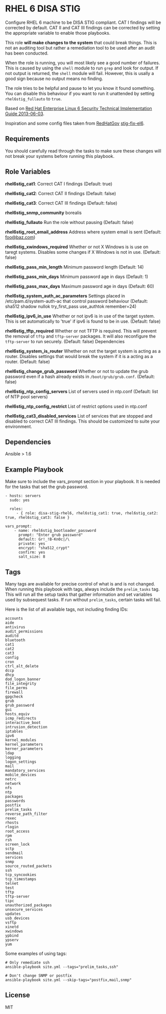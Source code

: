 RHEL 6 DISA STIG
================

Configure RHEL 6 machine to be DISA STIG compliant. CAT I findings will be corrected by default. CAT II and CAT III findings can be corrected by setting the appropriate variable to enable those playbooks.

This role **will make changes to the system** that could break things. This is not an auditing tool but rather a remediation tool to be used after an audit has been conducted.

When the role is running, you will most likely see a good number of failures. This is caused by using the `shell` module to run `grep` and look for output. If not output is returned, the `shell` module will fail. However, this is usally a good sign because no output means no finding.

The role tries to be helpful and pause to let you know it found something. You can disable this behaviour if you want to run it unattended by setting `rhel6stig_fullauto` to `true`.

Based on [Red Hat Enterprise Linux 6 Security Technical Implementation Guide 2013-06-03](http://www.stigviewer.com/stig/red_hat_enterprise_linux_6/).

Inspiration and some config files taken from [RedHatGov](https://github.com/RedHatGov) [stig-fix-el6](https://github.com/RedHatGov/stig-fix-el6).

Requirements
------------

You should carefully read through the tasks to make sure these changes will not break your systems before running this playbook.

Role Variables
--------------

**rhel6stig_cat1**:           Correct CAT I findings (Default: true)

**rhel6stig_cat2**:           Correct CAT II findings (Default: false)

**rhel6stig_cat3**:           Correct CAT III findings (Default: false)

**rhel6stig_snmp_community**  borealis

**rhel6stig_fullauto**                   Run the role without pausing (Default: false)

**rhel6stig_root_email_address**          Address where system email is sent (Default: foo@baz.com)

**rhel6stig_xwindows_required**           Whether or not X Windows is is use on taregt systems. Disables some changes if X Windows is not in use. (Default: false)

**rhel6stig_pass_min_length**             Minimum password length (Default: 14)

**rhel6stig_pass_min_days**               Minimum password age in days (Default: 1)

**rhel6stig_pass_max_days**               Maximum password age in days (Default: 60)

**rhel6stig_system_auth_ac_parameters** Settings placed in /etc/pam.d/system-auth-ac that control password behaviour (Default: sha512 shadow nullok try_first_pass use_authtok remember=24)


**rhel6stig_ipv6_in_use**       Whether or not ipv6 is in use of the target system. This is set automatically to 'true' if ipv6 is found to be in use. (Default: false)

**rhel6stig_tftp_required**  Whether or not TFTP is required. This will prevent the removal of `tftp` and `tftp-server` packages. It will also  reconfigure the `tftp-server` to run securely. (Default: false)
Dependencies

**rhel6stig_system_is_router** Whether on not the target system is acting as a router. Disables settings that would break the system if it is a acting as a router. (Default: false)

**rhel6stig_change_grub_password** Whether or not to update the grub password even if a hash already exists in `/boot/grub/grub.conf`. (Default: false)

**rhel6stig_ntp_config_servers** List of servers used in ntp.conf (Default: list of NTP pool servers)

**rhel6stig_ntp_config_restrict** List of restrict options used in ntp.conf

**rhel6stig_cat3_disabled_services** List of services that are stopped and disabled to correct CAT III findings. This should be customized to suite your environment.

Dependencies
------------

Ansible > 1.6

Example Playbook
-------------------------

Make sure to include the vars_prompt section in your playbook. It is needed for the tasks that set the grub password.

    - hosts: servers
      sudo: yes

      roles:
         - { role: disa-stig-rhel6, rhel6stig_cat1: true, rhel6stig_cat2: true, rhel6stig_cat3: false }

    vars_prompt:
        - name: rhel6stig_bootloader_password
          prompt: "Enter grub password"
          default: Gr!_!B-Kn0c|/\
          private: yes
          encrypt: "sha512_crypt"
          confirm: yes
          salt_size: 8

Tags
----
Many tags are available for precise control of what is and is not changed. When running this playbook with tags, always include the `prelim_tasks` tag. This will run all the setup tasks that gather information and set variables used by subsequest tasks. If run without `prelim_tasks`, certain tasks will fail.

Here is the list of all available tags, not including finding IDs:

    accounts
    aide
    antivirus
    audit_permissions
    auditd
    bluetooth
    cat1
    cat2
    cat3
    config
    cron
    ctrl_alt_delete
    dccp
    dhcp
    dod_logon_banner
    file_integrity
    file_perms
    firewall
    gpgcheck
    grub
    grub_password
    gui
    hosts_equiv
    icmp_redirects
    interactive_boot
    intrusion_detection
    iptables
    ipv6
    kernel_modules
    kernel_parameters
    kerner_parameters
    ldap
    logging
    logon_settings
    mail
    mandatory_services
    mobile_devices
    netrc
    network
    nfs
    ntp
    packages
    passwords
    postfix
    prelim_tasks
    reverse_path_filter
    rexec
    rhosts
    rlogin
    root_access
    rpm
    rsh
    screen_lock
    sctp
    sendmail
    services
    snmp
    source_routed_packets
    ssh
    tcp_syncookies
    tcp_timestamps
    telnet
    test
    tftp
    tftp-server
    tipc
    unauthorized_packages
    unsecure_services
    updates
    usb_devices
    vsftp
    xinetd
    xwindows
    ypbind
    ypserv
    yum

Some examples of using tags:

    # Only remediate ssh
    ansible-playbook site.yml --tags="prelim_tasks,ssh"

    # Don't change SNMP or postfix
    ansible-playbook site.yml --skip-tags="postfix,mail,snmp"


License
-------

MIT

